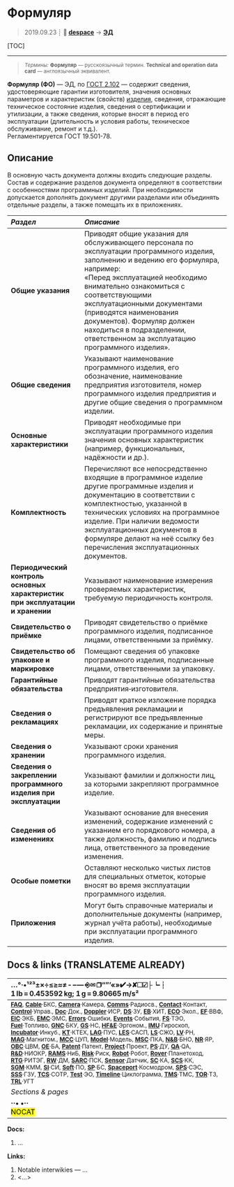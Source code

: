 # Формуляр
> 2019.09.23 ┊ **🚀 [despace](index.md)** → **[ЭД](doc.md)**

[TOC]

---

> <small>*Термины:* **Формуляр** — русскоязычный термин. **Technical and operation data card** — англоязычный эквивалент.</small>

 **Формуляр (ФО)** — ЭД, по [ГОСТ 2.102](гост_2_102.md) — содержит сведения, удостоверяющие гарантии изготовителя, значения основных параметров и характеристик (свойств) [изделия](изделия.md), сведения, отражающие техническое состояние изделия, сведения о сертификации и утилизации, а также сведения, которые вносят в период его эксплуатации (длительность и условия работы, техническое обслуживание, ремонт и т.д.).  
Регламентируется ГОСТ 19.501-78.



## Описание
В основную часть документа должны входить следующие разделы.  
Состав и содержание разделов документа определяют в соответствии с особенностями программных изделий. При необходимости допускается дополнять документ другими разделами или объединять отдельные разделы, а также помещать их в приложениях.

|*Раздел*|*Описание*|
|:--|:--|
|**Общие указания** | Приводят общие указания для обслуживающего персонала по эксплуатации программного изделия, заполнению и ведению его формуляра, например:<br> «Перед эксплуатацией необходимо внимательно ознакомиться с соответствующими эксплуатационными документами (приводятся наименования документов). Формуляр должен находиться в подразделении, ответственном за эксплуатацию программного изделия». |
|**Общие сведения** | Указывают наименование программного изделия, его обозначение, наименование предприятия изготовителя, номер программного изделия предприятия и другие общие сведения о программном изделии. |
|**Основные характеристики** | Приводят необходимые при эксплуатации программного изделия значения основных характеристик (например, функциональных, надёжности и др.). |
|**Комплектность** | Перечисляют все непосредственно входящие в программное изделие другие программные изделия и документацию в соответствии с комплектностью, указанной в технических условиях на программное изделие. При наличии ведомости эксплуатационных документов в формуляре делают на неё ссылку без перечисления эксплуатационных документов. |
|**Периодический контроль основных характеристик при эксплуатации и хранении** | Указывают наименование измерения проверяемых характеристик, требуемую периодичность контроля. |
|**Свидетельство о приёмке** | Приводят свидетельство о приёмке программного изделия, подписанное лицами, ответственными за приёмку. |
|**Свидетельство об упаковке и маркировке** | Помещают сведения об упаковке программного изделия, подписанные лицами, ответственными за упаковку. |
|**Гарантийные обязательства** | Приводят гарантийные обязательства предприятия‑изготовителя. |
|**Сведения о рекламациях** | Приводят краткое изложение порядка предъявления рекламации и регистрируют все предъявленные рекламации, их содержание и принятые меры. |
|**Сведения о хранении** | Указывают сроки хранения программного изделия. |
|**Сведения о закреплении программного изделия при эксплуатации** | Указывают фамилии и должности лиц, за которыми закрепляют программное изделие. |
|**Сведения об изменениях** | Указывают основание для внесения изменений, содержание изменений с указанием его порядкового номера, а также должность, фамилию и подпись лица, ответственного за проведение изменения. |
|**Особые пометки** | Оставляют несколько чистых листов для специальных отметок, которые вносят во время эксплуатации программного изделия. |
|**Приложения** | Могут быть справочные материалы и дополнительные документы (например, журнал учёта работы), необходимые при эксплуатации программного изделия. |



<p style="page-break-after:always"> </p>

## Docs & links (TRANSLATEME ALREADY)
|…°·•¹²³±×÷≤≥≈≠ ‑ −— ⎆✉ ❐“”’«»✔→✘☐☑├┕┆ 1 lb = 0.453592 kg; 1 g = 9.80665 m/s²|
|:--|
|<small>**[FAQ](faq.md)**, **[Cable](cable.md)**·БКС, **[Camera](camera.md)**·Камера, **[Comms](comms.md)**·Радиосв., **[Contact](contact.md)**·Контакт, **[Control](control.md)**·Управ., **[Doc](doc.md)**·Док., **[Doppler](doppler.md)**·ИСР, **[DS](ds.md)**·ЗУ, **[EB](eb.md)**·ХИТ, **[ECO](ecology.md)**·Экол., **[EF](ef.md)**·ВВФ, **[ElC](elc.md)**·ЭКБ, **[EMC](emc.md)**·ЭМС, **[Errors](error.md)**·Ошибки, **[Events](event.md)**·События, **[FS](fs.md)**·ТЭО, **[Fuel](fuel.md)**·Топливо, **[GNC](gnc.md)**·БКУ, **[GS](scs.md)**·НС, **[HF&E](hfe.md)**·Эргоном., **[IMU](imu.md)**·Гироскоп, **[Incubator](incubator.md)**·Инкуб., **[KT](kt.md)**·КТЕХ, **[LAG](lag.md)**·ПУC, **[LES](les.md)**·САСП, **[LS](ls.md)**·СЖО, **[LV](lv.md)**·РН, **[MAG](mag.md)**·Магнитом., **[MCC](mcc.md)**·ЦУП, **[Model](model.md)**·Модель, **[MSC](sc.md)**·ПКА, **[N&B](nnb.md)**·БНО, **[NR](nr.md)**·ЯР, **[OBC](obc.md)**·ЦВМ, **[OE](oe.md)**·БА, **[Patent](патент.md)**·Патент, **[Project](project.md)**·Проект, **[PS](ps.md)**·ДУ, **[QA](quality.md)**·QA, **[R&D](rnd.md)**·НИОКР, **[RAMS](rams.md)**·НиБ, **[Risk](risk.md)**·Риск, **[Robot](robotics.md)**·Робот, **[Rover](rover.md)**·Планетоход, **[RTG](rtg.md)**·РИТЭГ, **[RW](rw.md)**·ДМ, **[SARC](sarc.md)**·ПСК, **[Sensor](sensor.md)**·Датчик, **[SC](sc.md)**·КА, **[SCS](scs.md)**·КК, **[SGM](sgm.md)**·КММ, **[SI](si.md)**·СИ, **[Soft](soft.md)**·ПО, **[SP](sp.md)**·БС, **[Spaceport](spaceport.md)**·Космодром, **[SPS](sps.md)**·СЭС, **[SSS](sss.md)**·ГЗУ, **[TCS](tcs.md)**·СОТР, **[Test](test.md)**·ЭО, **[Timeline](timeline.md)**·Циклограмма, **[TMS](tms.md)**·ТМС, **[TOR](tor.md)**·ТЗ, **[TRL](trl.md)**·УГТ</small>|
|*Sections & pages*|
|**··• [](.md) •··**<br> <mark>NOCAT</mark> |

**Docs:**

   1. …

**Links:**

   1. Notable interwikies — …
   1. <…>
